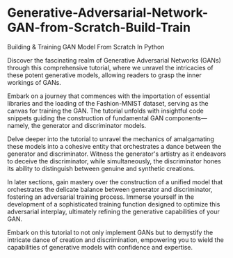 # Generative-Adversarial-Network-GAN-from-Scratch-Build-Train
Building &amp; Training GAN Model From Scratch In Python

Discover the fascinating realm of Generative Adversarial Networks (GANs) through this comprehensive tutorial, where we unravel the intricacies of these potent generative models, allowing readers to grasp the inner workings of GANs.

Embark on a journey that commences with the importation of essential libraries and the loading of the Fashion-MNIST dataset, serving as the canvas for training the GAN. The tutorial unfolds with insightful code snippets guiding the construction of fundamental GAN components—namely, the generator and discriminator models.

Delve deeper into the tutorial to unravel the mechanics of amalgamating these models into a cohesive entity that orchestrates a dance between the generator and discriminator. Witness the generator's artistry as it endeavors to deceive the discriminator, while simultaneously, the discriminator hones its ability to distinguish between genuine and synthetic creations.

In later sections, gain mastery over the construction of a unified model that orchestrates the delicate balance between generator and discriminator, fostering an adversarial training process. Immerse yourself in the development of a sophisticated training function designed to optimize this adversarial interplay, ultimately refining the generative capabilities of your GAN.

Embark on this tutorial to not only implement GANs but to demystify the intricate dance of creation and discrimination, empowering you to wield the capabilities of generative models with confidence and expertise.

